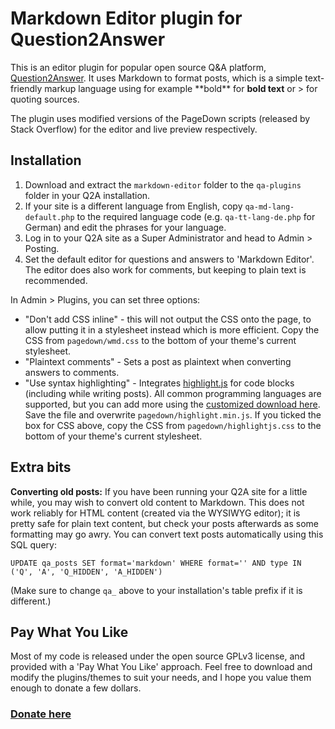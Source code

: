 Markdown Editor plugin for Question2Answer
=================================================

This is an editor plugin for popular open source Q&A platform, [Question2Answer](http://www.question2answer.org). It uses Markdown to format posts, which is a simple text-friendly markup language using for example \*\*bold\*\* for **bold text** or \> for quoting sources.

The plugin uses modified versions of the PageDown scripts (released by Stack Overflow) for the editor and live preview respectively.


Installation
-------------------------------------------------

1. Download and extract the `markdown-editor` folder to the `qa-plugins` folder in your Q2A installation.
2. If your site is a different language from English, copy `qa-md-lang-default.php` to the required language code (e.g. `qa-tt-lang-de.php` for German) and edit the phrases for your language.
3. Log in to your Q2A site as a Super Administrator and head to Admin > Posting.
4. Set the default editor for questions and answers to 'Markdown Editor'. The editor does also work for comments, but keeping to plain text is recommended.

In Admin > Plugins, you can set three options:

- "Don't add CSS inline" - this will not output the CSS onto the page, to allow putting it in a stylesheet instead which is more efficient. Copy the CSS from `pagedown/wmd.css` to the bottom of your theme's current stylesheet.
- "Plaintext comments" - Sets a post as plaintext when converting answers to comments.
- "Use syntax highlighting" - Integrates [highlight.js](http://softwaremaniacs.org/soft/highlight/en/) for code blocks (including while writing posts). All common programming languages are supported, but you can add more using the [customized download here](http://softwaremaniacs.org/soft/highlight/en/download/). Save the file and overwrite `pagedown/highlight.min.js`. If you ticked the box for CSS above, copy the CSS from `pagedown/highlightjs.css` to the bottom of your theme's current stylesheet.


Extra bits
-------------------------------------------------

**Converting old posts:** If you have been running your Q2A site for a little while, you may wish to convert old content to Markdown. This does not work reliably for HTML content (created via the WYSIWYG editor); it is pretty safe for plain text content, but check your posts afterwards as some formatting may go awry. You can convert text posts automatically using this SQL query:

    UPDATE qa_posts SET format='markdown' WHERE format='' AND type IN ('Q', 'A', 'Q_HIDDEN', 'A_HIDDEN')

(Make sure to change `qa_` above to your installation's table prefix if it is different.)


Pay What You Like
-------------------------------------------------

Most of my code is released under the open source GPLv3 license, and provided with a 'Pay What You Like' approach. Feel free to download and modify the plugins/themes to suit your needs, and I hope you value them enough to donate a few dollars.

### [Donate here](https://www.paypal.com/cgi-bin/webscr?cmd=_s-xclick&hosted_button_id=4R5SHBNM3UDLU)
